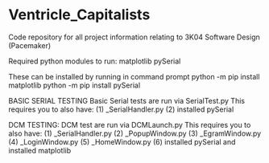 # Ventricle_Capitalists
Code repository for all project information relating to 3K04 Software Design (Pacemaker)

Required python modules to run:
matplotlib
pySerial

These can be installed by running in command prompt
python -m pip install matplotlib
python -m pip install pySerial

BASIC SERIAL TESTING
Basic Serial tests are run via SerialTest.py
This requires you to also have:
(1) _SerialHandler.py
(2) installed pySerial

DCM TESTING:
DCM test are run via DCMLaunch.py
This requires you to also have:
(1) _SerialHandler.py
(2) _PopupWindow.py
(3) _EgramWindow.py
(4) _LoginWindow.py
(5) _HomeWindow.py
(6) installed pySerial and installed matplotlib
